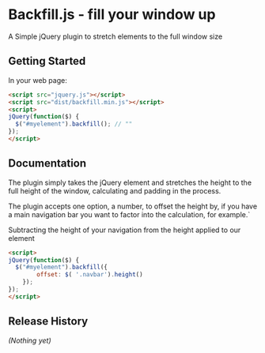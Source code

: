 # Backfill.js - fill your window up

A Simple jQuery plugin to stretch elements to the full window size

## Getting Started

<!-- Download the [production version][min] or the [development version][max].

[min]: https://raw.github.com/kojinkai/jquery-backfilljs/master/dist/jquery.backfill.min.js
[max]: https://raw.github.com/kojinkai/jquery-backfilljs/master/dist/jquery.backfill.js -->

In your web page:

```html
<script src="jquery.js"></script>
<script src="dist/backfill.min.js"></script>
<script>
jQuery(function($) {
  $("#myelement").backfill(); // ""
});
</script>
```

## Documentation
The plugin simply takes the jQuery element and stretches the height to the full height of the window, calculating and padding in the process.

The plugin accepts one option, a number, to offset the height by, if you have a main navigation bar you want to factor into the calculation, for example.`

Subtracting the height of your navigation from the height applied to our element

```html
<script>
jQuery(function($) {
  $("#myelement").backfill({
        offset: $( '.navbar').height()
    });
});
</script>
```

## Release History
_(Nothing yet)_

